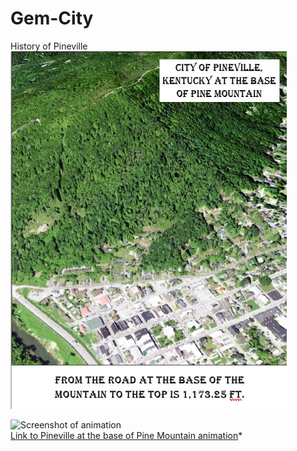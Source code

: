 # Gem-City
History of Pineville
![Pineville and PineM](basetotop.jpg)


![Screenshot of animation](YouTube.jpg)     
[Link to Pineville at the base of Pine Mountain animation](https://youtu.be/bStFXUOTyvw)*